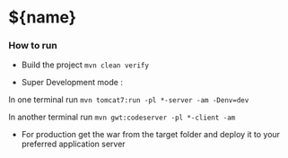 # ${name}

### How to run 

- Build the project `mvn clean verify`

- Super Development mode :

In one terminal run  `mvn tomcat7:run -pl *-server -am -Denv=dev`

In another terminal run `mvn gwt:codeserver -pl *-client -am`

- For production get the war from the target folder and deploy it to your preferred application server
